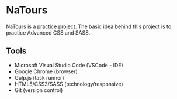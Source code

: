 # NaTours
NaTours is a practice project. The basic idea behind this project is to practice Advanced CSS and SASS.

## Tools
- Microsoft Visual Studio Code (VSCode - IDE) 
- Google Chrome (browser)
- Gulp.js (task runner)
- HTML5/CSS3/SASS (technology/responsive)
- Git (version control)